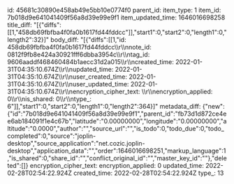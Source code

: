 id: 45681c30890e458ab49e5bb10e0774f0
parent_id: 
item_type: 1
item_id: 7b018d9e641041409f56a8d39e99e9f1
item_updated_time: 1646016698258
title_diff: "[{\"diffs\":[[1,\"458db69fbfba4f0fa0b1617fd44fddcc\"]],\"start1\":0,\"start2\":0,\"length1\":0,\"length2\":32}]"
body_diff: "[{\"diffs\":[[1,\"id: 458db69fbfba4f0fa0b1617fd44fddcc\\\r\\\nnote_id: 0812f9fb8e424a30921fff6dbba3954c\\\r\\\ntag_id: 9606aaddf468460484b1aecc31d2a015\\\r\\\ncreated_time: 2022-01-31T04:35:10.674Z\\\r\\\nupdated_time: 2022-01-31T04:35:10.674Z\\\r\\\nuser_created_time: 2022-01-31T04:35:10.674Z\\\r\\\nuser_updated_time: 2022-01-31T04:35:10.674Z\\\r\\\nencryption_cipher_text: \\\r\\\nencryption_applied: 0\\\r\\\nis_shared: 0\\\r\\\ntype_: 6\"]],\"start1\":0,\"start2\":0,\"length1\":0,\"length2\":364}]"
metadata_diff: {"new":{"id":"7b018d9e641041409f56a8d39e99e9f1","parent_id":"fb73d1d872ce4ee6ab184091f1e4c67b","latitude":"0.00000000","longitude":"0.00000000","altitude":"0.0000","author":"","source_url":"","is_todo":0,"todo_due":0,"todo_completed":0,"source":"joplin-desktop","source_application":"net.cozic.joplin-desktop","application_data":"","order":1646016698251,"markup_language":1,"is_shared":0,"share_id":"","conflict_original_id":"","master_key_id":""},"deleted":[]}
encryption_cipher_text: 
encryption_applied: 0
updated_time: 2022-02-28T02:54:22.924Z
created_time: 2022-02-28T02:54:22.924Z
type_: 13